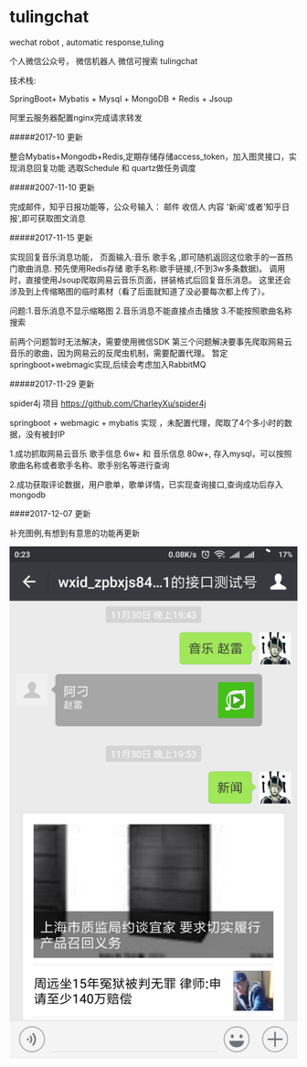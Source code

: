 # tulingchat
wechat robot , automatic response,tuling

个人微信公众号， 微信机器人 微信可搜索  tulingchat

技术栈:

SpringBoot+ Mybatis + Mysql + MongoDB + Redis + Jsoup

阿里云服务器配置nginx完成请求转发

#####2017-10 更新

整合Mybatis+Mongodb+Redis,定期存储存储access_token，加入图灵接口，实现消息回复功能
选取Schedule 和 quartz做任务调度

#####2007-11-10 更新

完成邮件，知乎日报功能等，公众号输入： 邮件 收信人 内容
'新闻'或者'知乎日报',即可获取图文消息

#####2017-11-15 更新

实现回复音乐消息功能，
页面输入:音乐 歌手名 ,即可随机返回这位歌手的一首热门歌曲消息.
预先使用Redis存储 歌手名称:歌手链接,(不到3w多条数据)。
调用时，直接使用Jsoup爬取网易云音乐页面，拼装格式后回复音乐消息。
这里还会涉及到上传缩略图的临时素材（看了后面就知道了没必要每次都上传了）。


问题:1.音乐消息不显示缩略图
     2.音乐消息不能直接点击播放
     3.不能按照歌曲名称搜索


前两个问题暂时无法解决，需要使用微信SDK
第三个问题解决要事先爬取网易云音乐的歌曲，因为网易云的反爬虫机制，需要配置代理。
暂定springboot+webmagic实现,后续会考虑加入RabbitMQ

#####2017-11-29 更新

spider4j 项目      https://github.com/CharleyXu/spider4j

springboot + webmagic + mybatis 实现 ，未配置代理，爬取了4个多小时的数据，没有被封IP

1.成功抓取网易云音乐 歌手信息 6w+ 和 音乐信息 80w+,
  存入mysql，可以按照歌曲名称或者歌手名称、歌手别名等进行查询
    
2.成功获取评论数据，用户歌单，歌单详情，已实现查询接口,查询成功后存入mongodb

####2017-12-07 更新

补充图例,有想到有意思的功能再更新

![Image text](https://raw.githubusercontent.com/CharleyXu/tulingchat/master/src/main/resources/images/legend.png)
